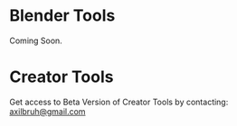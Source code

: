# Blender Tools
Coming Soon.
# Creator Tools
Get access to Beta Version of Creator Tools by contacting: axilbruh@gmail.com
